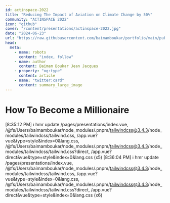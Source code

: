 ```yaml
---
id: actinspace-2022
title: "Reducing The Impact of Aviation on Climate Change by 50%"
community: "ACTINSPACE 2022"
icon: "github"
cover: "/content/presentations/actinspace-2022.jpg"
date: "2024-06-23"
url: "https://raw.githubusercontent.com/baimamboukar/portfolio/main/public/content/cover/nuxt-content-with-remote-markdown.png"
head:
  meta:
    - name: robots
      content: "index, follow"
    - name: author
      content: Baimam Boukar Jean Jacques
    - property: "og:type"
      content: article
    - name: "twitter:card"
      content: summary_large_image
---
```




# How To Become a Millionaire


[8:35:12 PM] ℹ hmr update /pages/presentations/index.vue, /@fs/Users/baimamboukar/node_modules/.pnpm/tailwindcss@3.4.3/node_modules/tailwindcss/tailwind.css, /app.vue?vue&type=style&index=0&lang.css, /@fs/Users/baimamboukar/node_modules/.pnpm/tailwindcss@3.4.3/node_modules/tailwindcss/tailwind.css?direct, /app.vue?direct&vue&type=style&index=0&lang.css (x5)
[8:36:04 PM] ℹ hmr update /pages/presentations/index.vue, /@fs/Users/baimamboukar/node_modules/.pnpm/tailwindcss@3.4.3/node_modules/tailwindcss/tailwind.css, /app.vue?vue&type=style&index=0&lang.css, /@fs/Users/baimamboukar/node_modules/.pnpm/tailwindcss@3.4.3/node_modules/tailwindcss/tailwind.css?direct, /app.vue?direct&vue&type=style&index=0&lang.css (x6)

